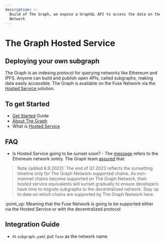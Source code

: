 ```yaml
---
description: >-
  Build of The Graph, we expose a GraphQL API to access the data on the Fuse
  Network
---
```


# The Graph Hosted Service

## Deploying your own subgraph

The Graph is an indexing protocol for querying networks like Ethereum and IPFS. Anyone can build and publish open APIs, called subgraphs, making data easily accessible. The Graph is available on the Fuse Network via the [Hosted Service ](https://thegraph.com/hosted-service)solution.

## To get Started

* [Get Started](https://thegraph.com/docs/en/) Guide
* [About The Graph](https://thegraph.com/docs/en/about/)
* What is [Hosted Service](https://thegraph.com/docs/en/deploying/hosted-service/)

## FAQ

* Is Hosted Service going to be sunset soon? - The [message](https://thegraph.com/docs/en/deploying/hosted-service/) refers to the Ethereum network solely. The Graph team [assured](https://thegraph.com/blog/sunsetting-hosted-service/) that:

> Note (added 8.9.2022): The end of Q1 2023 reflects the sunsetting timeline only for The Graph Network-supported chains. As non-mainnet chains become supported on The Graph Network, their hosted service equivalents will sunset gradually to ensure developers have time to migrate subgraphs to the decentralized network. Stay up to date on which chains are supported by The Graph Network here.

:point\_up: Meaning that the Fuse Network is going to be supported either via the Hosted Service or with the decentralized protocol

## Integration Guide

* in `subgraph.yaml` put `fuse` as the network name
